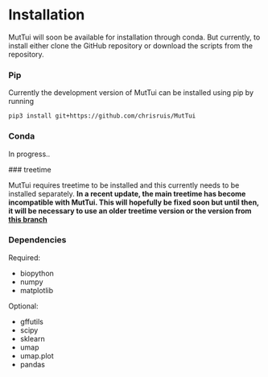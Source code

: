# Installation

MutTui will soon be available for installation through conda. But currently, to install either clone the GitHub repository or download the scripts from the repository.

### Pip

Currently the development version of MutTui can be installed using pip by running

```
pip3 install git+https://github.com/chrisruis/MutTui
```

### Conda

In progress..

### treetime

MutTui requires treetime to be installed and this currently needs to be installed separately. **In a recent update, the main treetime has become incompatible with MutTui. This will hopefully be fixed soon but until then, it will be necessary to use an older treetime version or the version from [this branch](https://github.com/chrisruis/treetime)**

### Dependencies

Required:

* biopython
* numpy
* matplotlib

Optional:

* gffutils
* scipy
* sklearn
* umap
* umap.plot
* pandas

